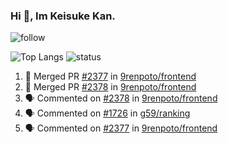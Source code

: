 ### Hi 👋, Im Keisuke Kan.

<!--
**9renpoto/9renpoto** is a ✨ _special_ ✨ repository because its `README.md` (this file) appears on your GitHub profile.

Here are some ideas to get you started:

- 🔭 I’m currently working on ...
- 🌱 I’m currently learning ...
- 👯 I’m looking to collaborate on ...
- 🤔 I’m looking for help with ...
- 💬 Ask me about ...
- 📫 How to reach me: ...
- 😄 Pronouns: ...
- ⚡ Fun fact: ...
-->

![follow](https://img.shields.io/github/followers/9renpoto?label=Follow&style=social)

![Top Langs](https://github-readme-stats.vercel.app/api/top-langs/?username=9renpoto&hide=html&layout=compact)
![status](https://github-readme-stats.vercel.app/api?username=9renpoto&show_icons=true&count_private=true&hide=issues,contribs)

<!--START_SECTION:activity-->
1. 🎉 Merged PR [#2377](https://github.com/9renpoto/frontend/pull/2377) in [9renpoto/frontend](https://github.com/9renpoto/frontend)
2. 🎉 Merged PR [#2378](https://github.com/9renpoto/frontend/pull/2378) in [9renpoto/frontend](https://github.com/9renpoto/frontend)
3. 🗣 Commented on [#2378](https://github.com/9renpoto/frontend/issues/2378) in [9renpoto/frontend](https://github.com/9renpoto/frontend)
4. 🗣 Commented on [#1726](https://github.com/g59/ranking/issues/1726) in [g59/ranking](https://github.com/g59/ranking)
5. 🗣 Commented on [#2377](https://github.com/9renpoto/frontend/issues/2377) in [9renpoto/frontend](https://github.com/9renpoto/frontend)
<!--END_SECTION:activity-->

